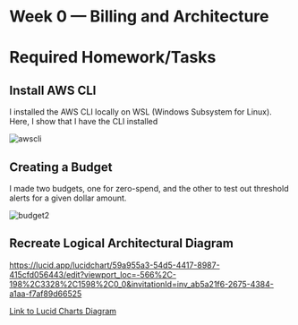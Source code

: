 # Week 0 — Billing and Architecture

# Required Homework/Tasks

## Install AWS CLI

I installed the AWS CLI locally on WSL (Windows Subsystem for Linux).
Here, I show that I have the CLI installed

![awscli](https://user-images.githubusercontent.com/125153369/219493838-fde90a87-cc98-4af9-a4cd-0838558cd8c7.PNG)

## Creating a Budget

I made two budgets, one for zero-spend, and the other to test out threshold alerts for a given dollar amount.

![budget2](https://user-images.githubusercontent.com/125153369/219494362-cb0d7e7d-c09f-44c8-8ca4-fbe5e933fa29.PNG)

## Recreate Logical Architectural Diagram

https://lucid.app/lucidchart/59a955a3-54d5-4417-8987-415cfd056443/edit?viewport_loc=-566%2C-198%2C3328%2C1598%2C0_0&invitationId=inv_ab5a21f6-2675-4384-a1aa-f7af89d66525

[Link to Lucid Charts Diagram](https://lucid.app/lucidchart/59a955a3-54d5-4417-8987-415cfd056443/edit?viewport_loc=-566%2C-198%2C3328%2C1598%2C0_0&invitationId=inv_ab5a21f6-2675-4384-a1aa-f7af89d66525)
